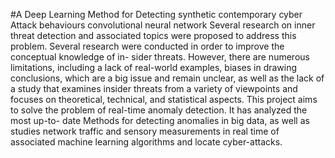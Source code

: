 #A Deep Learning Method for Detecting synthetic contemporary cyber Attack behaviours convolutional neural network
Several research on inner threat detection and associated topics were proposed to address this problem.
Several research were conducted in order to improve the conceptual knowledge of in-
sider threats. However, there are numerous limitations, including a lack of real-world
examples, biases in drawing conclusions, which are a big issue and remain unclear, as
well as the lack of a study that examines insider threats from a variety of viewpoints
and focuses on theoretical, technical, and statistical aspects. This project aims to
solve the problem of real-time anomaly detection. It has analyzed the most up-to-
date Methods for detecting anomalies in big data, as well as studies network traffic
and sensory measurements in real time of associated machine learning algorithms and
locate cyber-attacks.

